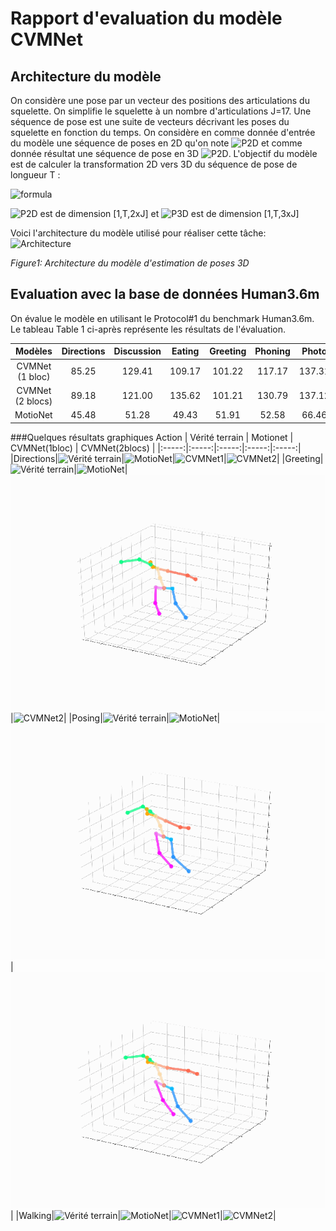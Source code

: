 # Rapport d'evaluation du modèle CVMNet

## Architecture du modèle
On considère une pose par un vecteur des positions des articulations du squelette. On simplifie le squelette à un nombre d'articulations J=17.
Une séquence de pose est une suite de vecteurs décrivant les poses du squelette en fonction du temps. On considère en comme donnée d'entrée du modèle une séquence de poses en 2D qu'on note ![P2D](https://render.githubusercontent.com/render/math?math=P_{2D}) et comme donnée résultat une séquence de pose en 3D ![P2D](https://render.githubusercontent.com/render/math?math=P_{3D}).
L'objectif du modèle est de calculer la transformation 2D vers 3D du séquence de pose de longueur T :

![formula](https://render.githubusercontent.com/render/math?math={P_{3D}=f(P_{2D})})

![P2D](https://render.githubusercontent.com/render/math?math=P_{2D}) est de dimension [1,T,2xJ] et ![P3D](https://render.githubusercontent.com/render/math?math=P_{3D}) est de dimension [1,T,3xJ]

Voici l'architecture du modèle utilisé pour réaliser cette tâche:
![Architecture](./images/architecture.png "Architecture")

*Figure1: Architecture du modèle d'estimation de poses 3D*

## Evaluation avec la base de données Human3.6m

On évalue le modèle en utilisant le Protocol#1 du benchmark Human3.6m. Le tableau Table 1 ci-après représente les résultats de l'évaluation.

Modèles | Directions | Discussion | Eating | Greeting | Phoning | Photo | Posing | Purchases | Sitting | SittingDown | Smoking | Waiting | WalkDog | Walking | WalkTogether | Average |
:--:|:--:|:--:|:--:|:--:|:--:|:--:|:--:|:--:|:--:|:--:|:--:|:--:|:--:|:--:|:--:|:--:|
CVMNet (1 bloc) | 85.25 | 129.41 | 109.17 | 101.22 | 117.17 | 137.31 | 86.12 | 293.37 | 152.75 | 248.98 | 119.87 | 105.45 | 261.62 | 87.20 | 87.81 | 142.47 |
CVMNet (2 blocs) | 89.18 | 121.00 | 135.62 | 101.21| 130.79 | 137.12 | 85.83 | 226.98 | 191.31 | 261.97 | 133.23 | 103.17 | 218.35 | 83.93 | 86.03 | 141.25 |
MotioNet | 45.48 | 51.28 | 49.43 | 51.91 | 52.58 | 66.46 | 50.59 | 48.46 | 55.90 | 64.25 | 53.79 | 52.84 | 58.85 | 49.99 | 48.25 | 53.47 |

###Quelques résultats graphiques
Action | Vérité terrain | Motionet | CVMNet(1bloc) | CVMNet(2blocs) |
|:-----:|:-----:|:-----:|:-----:|:-----:|
|Directions|![Vérité terrain](./demos/gt/s9_directions.gif  "Ground truth")|![MotioNet](./demos/motionet/s9_directions.gif  "Motionet")|![CVMNet1](./demos/temporalposesmodel_1/s9_directions.gif  "CVMNet1")|![CVMNet2](./demos/temporalposesmodel_2/s9_directions.gif  "CVMNet2")|
|Greeting|![Vérité terrain](./demos/gt/s9_greeting.gif  "Ground truth")|![MotioNet](./demos/motionet/s9_greeting.gif  "Motionet")|![CVMNet1](./demos/temporalposesmodel_1/s9_greeting.gif  "CVMNet1")|![CVMNet2](./demos/temporalposesmodel_2/s9_greeting.gif  "CVMNet2")|
|Posing|![Vérité terrain](./demos/gt/s11_posing.gif  "Ground truth")|![MotioNet](./demos/motionet/s11_posing.gif  "Motionet")|![CVMNet1](./demos/temporalposesmodel_1/s11_posing.gif  "CVMNet1")|![CVMNet2](./demos/temporalposesmodel_2/s11_posing.gif  "CVMNet2")|
|Walking|![Vérité terrain](./demos/gt/s11_walking.gif  "Ground truth")|![MotioNet](./demos/motionet/s11_walking.gif  "Motionet")|![CVMNet1](./demos/temporalposesmodel_1/s11_walking.gif  "CVMNet1")|![CVMNet2](./demos/temporalposesmodel_2/s11_walking.gif  "CVMNet2")|
